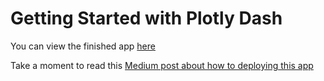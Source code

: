 # Getting Started with Plotly Dash

You can view the finished app [here](https://usa-agriculture-exports-map-2011.herokuapp.com)

Take a moment to read this [Medium post about how to deploying this app](https://austinlasseter.medium.com/deploy-a-plotly-dash-app-on-heroku-4d2c3224230)
